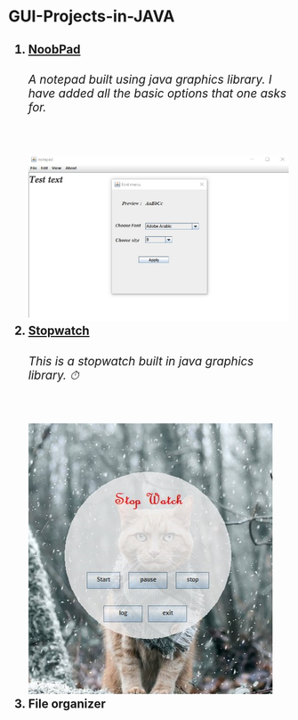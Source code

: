 # GUI-Projects-in-JAVA
<h2><ol>
  <li><a href="https://github.com/Tangent007/GUI-Projects-in-JAVA/blob/master/NoobPad/README.md"> NoobPad</a> </li>
  <h6> A notepad built using java graphics library. I have added all the basic options that one asks for.</h6><br>
  <img src="https://github.com/Tangent007/GUI-Projects-in-JAVA/blob/master/NoobPad/Images/1.png"><br>
  <li><a href="https://github.com/Tangent007/GUI-Projects-in-JAVA/blob/master/StopWatch/README.md"> Stopwatch </a></li>
  <h6>This is a stopwatch built in java graphics library. ⏱</h6><br>
  <img src="https://github.com/Tangent007/GUI-Projects-in-JAVA/blob/master/StopWatch/1.png"><br>
  <li> File organizer</li>
    </ol></h2>
